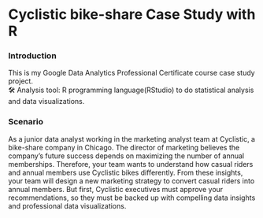 # Cyclistic bike-share Case Study with R

### Introduction
This is my Google Data Analytics Professional Certificate course case study project.
<br>🛠️ Analysis tool: R programming language(RStudio) to do statistical analysis and data visualizations.</br>

### Scenario
As a junior data analyst working in the marketing analyst team at Cyclistic, a bike-share company in Chicago.
The director of marketing believes the company’s future success depends on maximizing the number of annual memberships.
Therefore, your team wants to understand how casual riders and annual members use Cyclistic bikes differently.
From these insights, your team will design a new marketing strategy to convert casual riders into annual members.
But first, Cyclistic executives must approve your recommendations, so they must be backed up with compelling data insights and professional data visualizations.

